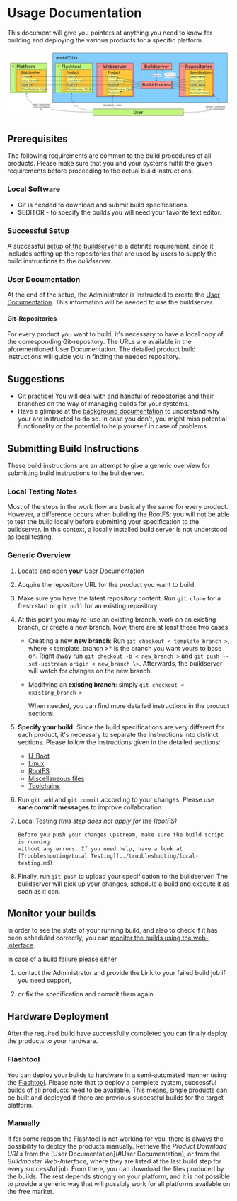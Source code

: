 # Usage Documentation
This document will give you pointers at anything you need to know for building
and deploying the various products for a specific platform.

[![Abstract](img/abstract.png)](img/abstract.png)

## Prerequisites
The following requirements are common to the build procedures of all products.
Please make sure that you and your systems fulfill the given requirements before
proceeding to the actual build instructions.

### Local Software
* Git is needed to download and submit build specifications.
* $EDITOR - to specify the builds you will need your favorite text editor.

### Successful Setup
A successful [setup of the buildserver](../setup/setup.md) is a definite
requirement, since it includes setting up the repositories that are used by
users to supply the build instructions to the *buildserver*.

### User Documentation
At the end of the setup, the Administrator is instructed to create the
[User Documentation](../setup/post-install/user-documentation.md). This information will be
needed to use the buildserver.


#### Git-Repositories
For every product you want to build, it's necessary to have a local copy of the
corresponding Git-repository. The URLs are available in the aforementioned User
Documentation. The detailed product build instructions will guide you in finding
the needed repository.

## Suggestions
* Git practice! You will deal with and handful of repositories and their
  branches on the way of managing builds for your systems.
* Have a glimpse at the [background documentation](../background/background.md)
  to understand why your are instructed to do so. In case you don't, you  might
  miss potential functionality or the potential to help yourself in case of
  problems.

## Submitting Build Instructions
These build instructions are an attempt to give a generic overview for
submitting build instructions to the buildserver. 

### Local Testing Notes
Most of the steps in the work flow are basically the same for every product.
However, a difference occurs when building the RootFS: you will not be able to
test the build locally before submitting your specification to the buildserver.
In this context, a locally installed build server is not understood as local
testing.

### Generic Overview
1. Locate and open **your** User Documentation

1. Acquire the repository URL for the product you want to build.

1. Make sure you have the latest repository content. Run `git clone` for a fresh
   start or `git pull` for an existing repository

1. At this point you may re-use an existing branch, work on an existing branch,
   or create a new branch. Now, there are at least these two cases:
    * Creating a new **new branch**: Run `git checkout < template_branch >`,
      where < template_branch \>* is the branch you want yours to base on. Right
      away run `git checkout -b < new_branch >` and `git push --set-upstream origin < new_branch \>`.
      Afterwards, the buildserver will watch for changes on the new branch.
    * Modifying an **existing branch**:
        simply `git checkout < existing_branch >`
      
      When needed, you can find more detailed instructions in the product
      sections.

1. **Specify your build.** Since the build specifications are very different for
   each product, it's necessary to separate the instructions into distinct
   sections. Please follow the instructions given in the detailed sections:
    * [U-Boot](../usage/uboot.md)
    * [Linux](../usage/linux.md)
    * [RootFS](../usage/rootfs.md)
    * [Miscellaneous files](../usage/misc.md)
    * [Toolchains](../setup/post-install/toolchains.md)


1. Run `git add` and `git commit` according to your changes. Please use **sane
   commit messages** to improve collaboration.

1. Local Testing *(this step does not apply for the RootFS)*

       Before you push your changes upstream, make sure the build script is running
       without any errors. If you need help, have a look at
       [Troubleshooting/Local Testing](../troubleshooting/local-testing.md)


1. Finally, run `git push` to upload your specification to the buildserver!  The
   buildserver will pick up your changes, schedule a build and execute it as
   soon as it can.

## Monitor your builds
In order to see the state of your running build, and also to check if it has
been scheduled correctly, you can [monitor the builds using the
web-interface](../usage/common/build-monitoring.md).

In case of a build failure please either

1. contact the Administrator and provide the Link to your failed build job if
you need support,

1. or fix the specification and commit them again


## Hardware Deployment
After the required build have successfully completed you can finally deploy the
products to your hardware.

### Flashtool 
You can deploy your builds to hardware in a semi-automated manner using the
[Flashtool](flashtool.md). Please note that to deploy a complete system,
successful builds of all products need to be available.  This means, single
products can be built and deployed if there are previous successful builds for
the target platform.

### Manually
If for some reason the Flashtool is not working for you, there is always the
possibility to deploy the products manually. Retrieve the *Product Download
URLs* from the [User Documentation](#User Documentation), or from the
*Buildmaster Web-Interface*, where they are listed at the last build step for
every successful job.  From there, you can download the files produced by the
builds. The rest depends strongly on your platform, and it is not possible to
provide a generic way that will possibly work for all platforms available on the
free market. 
